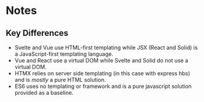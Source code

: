 # Notes

## Key Differences
- Svelte and Vue use HTML-first templating while JSX (React and Solid) is a JavaScript-first templating language.
- Vue and React use a virtual DOM while Svelte and Solid do not use a virtual DOM.
- HTMX relies on server side templating (in this case with express hbs) and is *mostly* a pure HTML solution.
- ES6 uses no templating or framework and is a pure javascript solution provided as a baseline.
